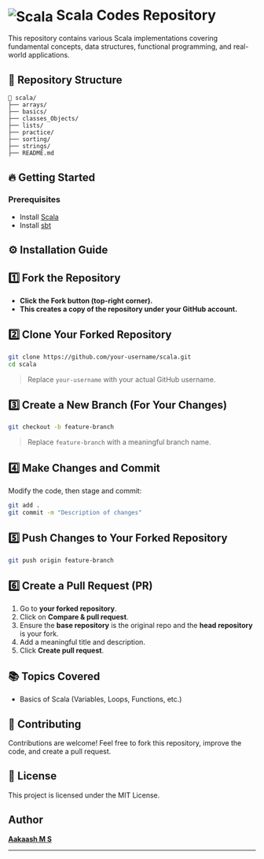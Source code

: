 #  <img align="center" src="https://skillicons.dev/icons?i=scala" title="Scala"/> Scala Codes Repository

This repository contains various Scala implementations covering fundamental concepts, data structures, functional programming, and real-world applications.

## 📌 Repository Structure

```
📂 scala/
├── arrays/   
├── basics/
├── classes_Objects/
├── lists/
├── practice/
├── sorting/
├── strings/             
├── README.md          
```

## 🔥 Getting Started

### Prerequisites
- Install [Scala](https://www.scala-lang.org/download/)
- Install [sbt](https://www.scala-sbt.org/)

## ⚙️ Installation Guide
## 1️⃣ Fork the Repository
- **Click the **Fork** button (top-right corner).**
- **This creates a copy of the repository under your GitHub account.**

## 2️⃣ Clone Your Forked Repository
```sh
git clone https://github.com/your-username/scala.git
cd scala
```
> Replace `your-username` with your actual GitHub username.

## 3️⃣ Create a New Branch (For Your Changes)
```sh
git checkout -b feature-branch
```
> Replace `feature-branch` with a meaningful branch name.

## 4️⃣ Make Changes and Commit
Modify the code, then stage and commit:
```sh
git add .
git commit -m "Description of changes"
```

## 5️⃣ Push Changes to Your Forked Repository
```sh
git push origin feature-branch
```

## 6️⃣ Create a Pull Request (PR)
1. Go to **your forked repository**.
2. Click on **Compare & pull request**.
3. Ensure the **base repository** is the original repo and the **head repository** is your fork.
4. Add a meaningful title and description.
5. Click **Create pull request**.



## 📚 Topics Covered
- Basics of Scala (Variables, Loops, Functions, etc.)


## 🤝 Contributing
Contributions are welcome! Feel free to fork this repository, improve the code, and create a pull request.

## 📜 License
This project is licensed under the MIT License.



## Author
[**Aakaash M S**](https://github.com/msaakaash)



---

